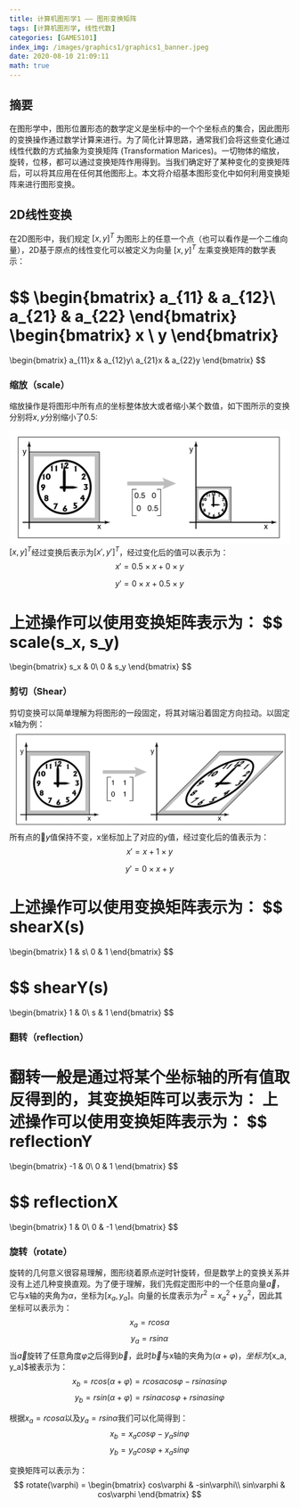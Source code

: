 ```yaml
---
title: 计算机图形学1 —— 图形变换矩阵
tags: [计算机图形学, 线性代数]
categories: [GAMES101]
index_img: /images/graphics1/graphics1_banner.jpeg
date: 2020-08-10 21:09:11
math: true
---
```


## 摘要
在图形学中，图形位置形态的数学定义是坐标中的一个个坐标点的集合，因此图形的变换操作通过数学计算来进行。为了简化计算思路，通常我们会将这些变化通过线性代数的方式抽象为变换矩阵 (Transformation Marices)。一切物体的缩放，旋转，位移，都可以通过变换矩阵作用得到。当我们确定好了某种变化的变换矩阵后，可以将其应用在任何其他图形上。本文将介绍基本图形变化中如何利用变换矩阵来进行图形变换。

## 2D线性变换
在2D图形中，我们规定 $[x, y]^T$ 为图形上的任意一个点（也可以看作是一个二维向量），2D基于原点的线性变化可以被定义为向量 $[x, y]^T$ 左乘变换矩阵的数学表示：

$$
\begin{bmatrix}
 a_{11} & a_{12}\\
 a_{21} & a_{22}
\end{bmatrix}
\begin{bmatrix}
 x \\
 y
\end{bmatrix}
=
\begin{bmatrix}
 a_{11}x & a_{12}y\\
 a_{21}x & a_{22}y
\end{bmatrix}
$$

### 缩放（scale）
缩放操作是将图形中所有点的坐标整体放大或者缩小某个数值，如下图所示的变换分别将$x, y$分别缩小了0.5:

![](/images/graphics1/graphics1_scale.png)
$[x, y]^T$经过变换后表示为$[x\prime, y\prime]^T$，经过变化后的值可以表示为：
$$
x\prime = 0.5 \times x + 0 \times y
$$

$$
y\prime = 0 \times x + 0.5 \times y
$$

上述操作可以使用变换矩阵表示为：
$$
scale(s_x, s_y)
= 
\begin{bmatrix}
 s_x & 0\\
 0 & s_y
\end{bmatrix} 
$$

### 剪切（Shear）
剪切变换可以简单理解为将图形的一段固定，将其对端沿着固定方向拉动。以固定x轴为例：
![](/images/graphics1/graphics1_shear.png)
所有点的$y$值保持不变，x坐标加上了对应的y值，经过变化后的值表示为：
$$
x\prime =  x + 1 \times y
$$

$$
y\prime = 0 \times x + y
$$

上述操作可以使用变换矩阵表示为：
$$
shearX(s)
= 
\begin{bmatrix}
 1 & s\\
 0 & 1
\end{bmatrix} 
$$

$$
shearY(s)
= 
\begin{bmatrix}
 1 & 0\\
 s & 1
\end{bmatrix} 
$$

### 翻转（reflection）
翻转一般是通过将某个坐标轴的所有值取反得到的，其变换矩阵可以表示为：
上述操作可以使用变换矩阵表示为：
$$
reflectionY
= 
\begin{bmatrix}
 -1 & 0\\
 0 & 1
\end{bmatrix} 
$$

$$
reflectionX
= 
\begin{bmatrix}
 1 & 0\\
 0 & -1
\end{bmatrix} 
$$


### 旋转（rotate）
旋转的几何意义很容易理解，图形绕着原点逆时针旋转，但是数学上的变换关系并没有上述几种变换直观。为了便于理解，我们先假定图形中的一个任意向量$\vec{a}$，它与x轴的夹角为$\alpha$，坐标为$[x_a, y_a]$。向量的长度表示为$r^2 = x_a^2 + y_a^2$，因此其坐标可以表示为：
$$
x_a = rcos\alpha
$$
$$
y_a = rsin\alpha
$$
当$\vec{a}$旋转了任意角度$\varphi$之后得到$\vec{b}$，此时$\vec{b}$与x轴的夹角为$(\alpha + \varphi$)$，坐标为$[x_a, y_a]$被表示为：
$$
x_b = rcos(\alpha + \varphi) = rcos\alpha cos\varphi - rsin\alpha sin\varphi
$$
$$
y_b = rsin(\alpha + \varphi) = rsin\alpha cos\varphi + r sin\alpha sin\varphi
$$

根据$x_a = rcos\alpha$以及$y_a = rsin\alpha$我们可以化简得到：
$$
x_b = x_a cos\varphi - y_a sin\varphi
$$
$$
y_b = y_a cos\varphi + x_a sin\varphi
$$

变换矩阵可以表示为：
$$
rotate(\varphi) = 
\begin{bmatrix}
 cos\varphi & -sin\varphi\\
 sin\varphi & cos\varphi
\end{bmatrix} 
$$
